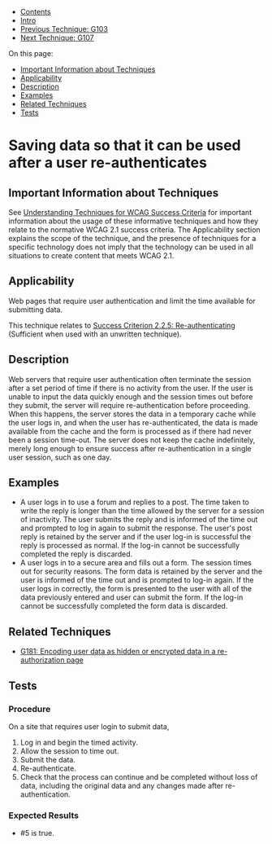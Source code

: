-   [Contents](https://www.w3.org/WAI/WCAG21/Techniques/#techniques "Table of Contents")
-   [Intro](https://www.w3.org/WAI/WCAG21/Techniques/#introduction "Introduction to Techniques")
-   [Previous Technique: G103](G103)
-   [Next Technique: G107](G107)

On this page:

-   [Important Information about Techniques](#important-information)
-   [Applicability](#applicability)
-   [Description](#description)
-   [Examples](#examples)
-   [Related Techniques](#related)
-   [Tests](#tests)

Saving data so that it can be used after a user re-authenticates
================================================================

Important Information about Techniques
--------------------------------------

See [Understanding Techniques for WCAG Success Criteria](https://www.w3.org/WAI/WCAG21/Understanding/understanding-techniques) for important information about the usage of these informative techniques and how they relate to the normative WCAG 2.1 success criteria. The Applicability section explains the scope of the technique, and the presence of techniques for a specific technology does not imply that the technology can be used in all situations to create content that meets WCAG 2.1.

Applicability
-------------

Web pages that require user authentication and limit the time available for submitting data.

This technique relates to [Success Criterion 2.2.5: Re-authenticating](https://www.w3.org/WAI/WCAG21/Understanding/re-authenticating) (Sufficient when used with an unwritten technique).

Description
-----------

Web servers that require user authentication often terminate the session after a set period of time if there is no activity from the user. If the user is unable to input the data quickly enough and the session times out before they submit, the server will require re-authentication before proceeding. When this happens, the server stores the data in a temporary cache while the user logs in, and when the user has re-authenticated, the data is made available from the cache and the form is processed as if there had never been a session time-out. The server does not keep the cache indefinitely, merely long enough to ensure success after re-authentication in a single user session, such as one day.

Examples
--------

-   A user logs in to use a forum and replies to a post. The time taken to write the reply is longer than the time allowed by the server for a session of inactivity. The user submits the reply and is informed of the time out and prompted to log in again to submit the response. The user's post reply is retained by the server and if the user log-in is successful the reply is processed as normal. If the log-in cannot be successfully completed the reply is discarded.
-   A user logs in to a secure area and fills out a form. The session times out for security reasons. The form data is retained by the server and the user is informed of the time out and is prompted to log-in again. If the user logs in correctly, the form is presented to the user with all of the data previously entered and user can submit the form. If the log-in cannot be successfully completed the form data is discarded.

Related Techniques
------------------

-   [G181: Encoding user data as hidden or encrypted data in a re-authorization page](https://www.w3.org/WAI/WCAG21/Techniques/general/G181)

Tests
-----

### Procedure

On a site that requires user login to submit data,

1.  Log in and begin the timed activity.
2.  Allow the session to time out.
3.  Submit the data.
4.  Re-authenticate.
5.  Check that the process can continue and be completed without loss of data, including the original data and any changes made after re-authentication.

### Expected Results

-   \#5 is true.
